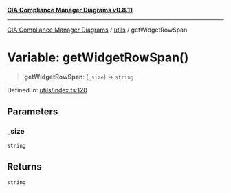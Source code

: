 [**CIA Compliance Manager Diagrams v0.8.11**](../../README.md)

***

[CIA Compliance Manager Diagrams](../../modules.md) / [utils](../README.md) / getWidgetRowSpan

# Variable: getWidgetRowSpan()

> **getWidgetRowSpan**: (`_size`) => `string`

Defined in: [utils/index.ts:120](https://github.com/Hack23/cia-compliance-manager/blob/d6eede30e4f01622fe18187e98b207e9a06a781f/src/utils/index.ts#L120)

## Parameters

### \_size

`string`

## Returns

`string`
